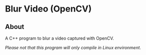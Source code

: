 # Blur Video (OpenCV)

## About

A C++ program to blur a video captured with OpenCV.

_Please not that this program will only compile in Linux environment_.

